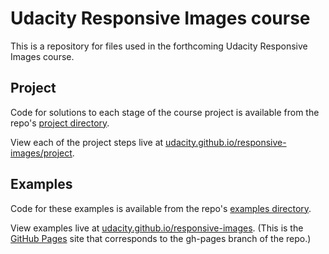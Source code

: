 # Udacity Responsive Images course

This is a repository for files used in the forthcoming Udacity Responsive Images course.

## Project

Code for solutions to each stage of the course project is available from the repo's [project directory](https://github.com/udacity/responsive-images/tree/master/project).

View each of the project steps live at [udacity.github.io/responsive-images/project](http://udacity.github.io/responsive-images/project).

## Examples

Code for these examples is available from the repo's [examples directory](https://github.com/udacity/responsive-images/tree/master/examples).

View examples live at [udacity.github.io/responsive-images](http://udacity.github.io/responsive-images/). (This is the [GitHub Pages](https://pages.github.com) site that corresponds to the gh-pages branch of the repo.)

